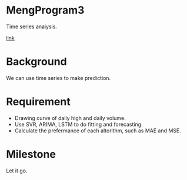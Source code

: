 # MengProgram3
Time series analysis.

[link](https://en.wikipedia.org/wiki/Time_series)

# Background

We can use time series to make prediction.

# Requirement
* Drawing curve of daily high and daily volume.
* Use SVR, ARIMA, LSTM to do fitting and forecasting. 
* Calculate the prefermance of each altorithm, such as MAE and MSE.

# Milestone
Let it go.
